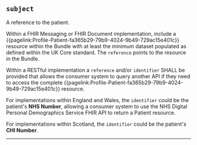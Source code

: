 ## `subject` 

A reference to the patient.

Within a FHIR Messaging or FHIR Document implementation, include a {{pagelink:Profile-Patient-fa365b29-79b9-4024-9b49-729ac15e401c}} resource within the Bundle with at least the minimum dataset populated as defined within the UK Core standard. The `reference` points to the resource in the Bundle.



Within a RESTful implementation a `reference` and/or `identifier` SHALL be provided that allows the consumer system to query another API if they need to access the complete {{pagelink:Profile-Patient-fa365b29-79b9-4024-9b49-729ac15e401c}} resource. 

For implementations within England and Wales, the `identifier` could be the patient's **NHS Number**, allowing a consumer system to use the NHS Digital Personal Demographics Service FHIR API to return a Patient resource.

For implementations within Scotland, the `identifier` could be the patient's **CHI Number**.

---
